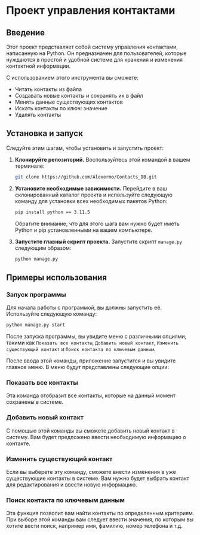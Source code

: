 # Проект управления контактами

## Введение

Этот проект представляет собой систему управления контактами, написанную на Python. Он предназначен для пользователей, которые нуждаются в простой и удобной системе для хранения и изменения контактной информации.

С использованием этого инструмента вы сможете:

- Читать контакты из файла
- Создавать новые контакты и сохранять их в файл
- Менять данные существующих контактов
- Искать контакты по ключ: значение
- Удалять контакты

## Установка и запуск

Следуйте этим шагам, чтобы установить и запустить проект:

1. **Клонируйте репозиторий.** Воспользуйтесь этой командой в вашем терминале:

    ```bash 
    git clone https://github.com/Alexermo/Contacts_DB.git
    ```

2. **Установите необходимые зависимости.** Перейдите в ваш склонированный каталог проекта и используйте следующую команду для установки всех необходимых пакетов Python:

    ```bash
    pip install python == 3.11.5
    ```

    Обратите внимание, что для этого шага вам нужно будет иметь Python и pip установленными на вашем компьютере.

3. **Запустите главный скрипт проекта.** Запустите скрипт `manage.py` следующим образом:

    ```bash
    python manage.py
    ```

## Примеры использования

### Запуск программы
Для начала работы с программой, вы должны запустить её. Используйте следующую команду:

```bash
python manage.py start
```
После запуска программы, вы увидите меню с различными опциями, такими как `Показать все контакты`, `Добавить новый контакт`, `Изменить существующий контакт` и `Поиск контакта по ключевым данным`. 

После ввода этой команды, приложение запустится и вы увидите главное меню. В меню будут представлены следующие опции:

### Показать все контакты
Эта команда отобразит все контакты, которые на данный момент сохранены в системе.

### Добавить новый контакт
С помощью этой команды вы сможете добавить новый контакт в систему. Вам будет предложено ввести необходимую информацию о контакте.

### Изменить существующий контакт
Если вы выберете эту команду, сможете внести изменения в уже существующие контакты в системе. Вам нужно будет выбрать контакт для редактирования и ввести новую информацию.

### Поиск контакта по ключевым данным
Эта функция позволит вам найти контакты по определенным критериям. При выборе этой команды вам следует ввести значения, по которым вы хотите вести поиск, например имя, фамилию, номер телефона и т.д.
